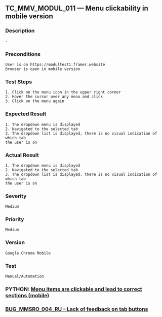 ## TC_MMV_MODUL_011 — Menu clickability in mobile version

### Description
    -

### Preconditions
    User is on https://modultest1.framer.website
    Browser is open in mobile version

### Test Steps
    1. Click on the menu icon in the upper right corner
    2. Hover the cursor over any menu and click
    3. Click on the menu again

### Expected Result
    1. The dropdown menu is displayed
    2. Navigated to the selected tab
    3. The dropdown list is displayed, there is no visual indication of which tab 
    the user is on

### Actual Result
    1. The dropdown menu is displayed
    2. Navigated to the selected tab
    3. The dropdown list is displayed, there is no visual indication of which tab 
    the user is on

### Severity
    Medium

### Priority
    Medium

### Version
    Google Chrome Mobile

### Test
    Manual/Automation

### PYTHON: [Menu items are clickable and lead to correct sections (mobile)](https://github.com/dema28/CrashProof/blob/main/tests/test_main_page_mobile.py)
### [BUG_MMSRO_004_RU – Lack of feedback on tab buttons](../../bug_reports/BUG_MMSRO_004_RU.md)
